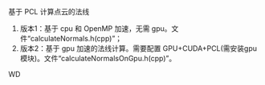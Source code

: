 基于 PCL 计算点云的法线
1. 版本1：基于 cpu 和 OpenMP 加速，无需 gpu。文件“calculateNormals.h(cpp)”；
2. 版本2：基于 gpu 加速的法线计算。需要配置 GPU+CUDA+PCL(需安装gpu模块)。文件“calculateNormalsOnGpu.h(cpp)”。

WD
